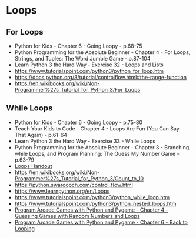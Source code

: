 # Loops

For Loops
---------
- Python for Kids - Chapter 6 - Going Loopy - p.68-75	
- Python Programming for the Absolute Beginner - Chapter 4 - For Loops, Strings, and Tuples: The Word Jumble Game - p.87-104	
- Learn Python 3 the Hard Way - Exercise 32 - Loops and Lists	
- <https://www.tutorialspoint.com/python3/python_for_loop.htm>
- <https://docs.python.org/3/tutorial/controlflow.html#the-range-function>
- <https://en.wikibooks.org/wiki/Non-Programmer%27s_Tutorial_for_Python_3/For_Loops>

While Loops
-----------
- Python for Kids - Chapter 6 - Going Loopy - p.75-80	
- Teach Your Kids to Code - Chapter 4 - Loops Are Fun (You Can Say That Again) - p.61-64	
- Learn Python 3 the Hard Way - Exercise 33 - While Loops	
- Python Programming for the Absolute Beginner - Chapter 3 - Branching, while Loops, and Program Planning: The Guess My Number Game - p.63-79
- [Loops Handout](https://docs.google.com/document/d/1N43xi9n6Gih0RfGLTpkzf88EWF-aKrfazVkjbQsc7oQ/)
- <https://en.wikibooks.org/wiki/Non-Programmer%27s_Tutorial_for_Python_3/Count_to_10>
- <https://python.swaroopch.com/control_flow.html>
- <https://www.learnpython.org/en/Loops>
- <https://www.tutorialspoint.com/python3/python_while_loop.htm>
- <https://www.tutorialspoint.com/python3/python_nested_loops.htm>
- [Program Arcade Games with Python and Pygame - Chapter 4 - Guessing Games with Random Numbers and Loops](http://programarcadegames.com/index.php?lang=en&chapter=loops)
- [Program Arcade Games with Python and Pygame - Chapter 6 - Back to Looping](http://programarcadegames.com/index.php?lang=en&chapter=back_to_looping)
